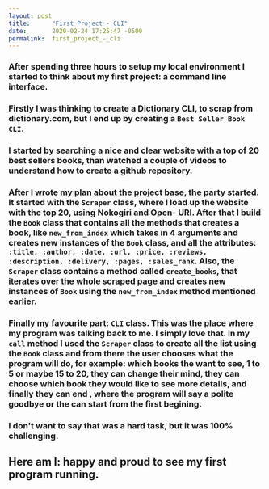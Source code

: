 ```yaml
---
layout: post
title:      "First Project - CLI"
date:       2020-02-24 17:25:47 -0500
permalink:  first_project_-_cli
---
```


### After spending three hours to setup my local environment I started to think about my first project: a command line interface.
### Firstly I was thinking to create a Dictionary CLI, to scrap from dictionary.com, but I end up by creating a `Best Seller Book CLI`.

### I started by searching a nice and clear website with a top of 20 best sellers books, than watched a couple of videos to understand how to create a github repository.
### After I wrote my plan about the project base, the party started. It started with the `Scraper` class, where I load up the website with the top 20, using Nokogiri and Open- URI. After that I build the `Book` class that contains all the methods that creates a book, like `new_from_index` which takes in 4 arguments and creates new instances of the `Book` class, and all the attributes: `:title, :author, :date, :url, :price, :reviews, :description, :delivery, :pages, :sales_rank`. Also, the `Scraper` class contains a method called `create_books`, that iterates over the whole scraped page and creates new instances of `Book` using the `new_from_index` method mentioned earlier.
### Finally my favourite part: `CLI` class. This was the place where my program was talking back to me. I simply love that. In my `call` method I used the `Scraper` class to create all the list using the `Book` class and from there the user chooses what the program will do, for example: which books the want to see, 1 to 5 or maybe 15 to 20, they can change their mind, they can choose which book they would like to see more details, and finally they can end , where the program will say a polite goodbye or the can start from the first begining.
### I don't want to say that was a hard task, but it was 100% challenging.
## Here am I: happy and proud to see my first program running.

